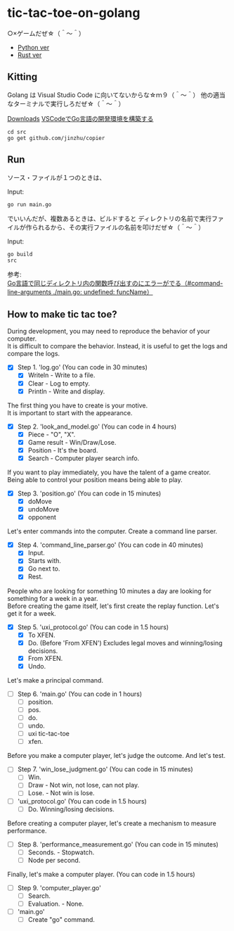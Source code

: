 # tic-tac-toe-on-golang

○×ゲームだぜ☆（＾～＾）

* [Python ver](https://github.com/muzudho/tic-tac-toe-on-python)
* [Rust ver](https://github.com/muzudho/tic-tac-toe)

## Kitting

Golang は Visual Studio Code に向いてないからな☆ｍ９（＾～＾） 他の適当なターミナルで実行しろだぜ☆（＾～＾）  

[Downloads](https://golang.org/dl/)
[VSCodeでGo言語の開発環境を構築する](https://qiita.com/melty_go/items/c977ba594efcffc8b567)

```shell
cd src
go get github.com/jinzhu/copier
```

## Run

ソース・ファイルが１つのときは、  

Input:  

```shell
go run main.go
```

でいいんだが、複数あるときは、ビルドすると ディレクトリの名前で実行ファイルが作られるから、その実行ファイルの名前を叩けだぜ☆（＾～＾）  

Input:  

```shell
go build
src
```

参考:  
[Go言語で同じディレクトリ内の関数呼び出すのにエラーがでる（#command-line-arguments ./main.go: undefined: funcName）](https://qiita.com/kosukeKK/items/abb208fd0bbd3744ddfb)

## How to make tic tac toe?

During development, you may need to reproduce the behavior of your computer.  
It is difficult to compare the behavior. Instead, it is useful to get the logs and compare the logs.  

* [x] Step 1. 'log.go' (You can code in 30 minutes)
  * [x] Writeln - Write to a file.
  * [x] Clear - Log to empty.
  * [x] Println - Write and display.

The first thing you have to create is your motive.  
It is important to start with the appearance.  

* [x] Step 2. 'look_and_model.go' (You can code in 4 hours)
  * [x] Piece - "O", "X".
  * [x] Game result - Win/Draw/Lose.
  * [x] Position - It's the board.
  * [x] Search - Computer player search info.

If you want to play immediately, you have the talent of a game creator.  
Being able to control your position means being able to play.  

* [x] Step 3. 'position.go' (You can code in 15 minutes)
  * [x] doMove
  * [x] undoMove
  * [x] opponent

Let's enter commands into the computer. Create a command line parser.  

* [x] Step 4. 'command_line_parser.go' (You can code in 40 minutes)
  * [x] Input.
  * [x] Starts with.
  * [x] Go next to.
  * [x] Rest.

People who are looking for something 10 minutes a day are looking for something for a week in a year.  
Before creating the game itself, let's first create the replay function. Let's get it for a week.  

* [x] Step 5. 'uxi_protocol.go' (You can code in 1.5 hours)
  * [x] To XFEN.
  * [x] Do. (Before 'From XFEN') Excludes legal moves and winning/losing decisions.
  * [x] From XFEN.
  * [x] Undo.

Let's make a principal command.  

* [ ] Step 6. 'main.go' (You can code in 1 hours)
  * [ ] position.
  * [ ] pos.
  * [ ] do.
  * [ ] undo.
  * [ ] uxi tic-tac-toe
  * [ ] xfen.

Before you make a computer player, let's judge the outcome. And let's test.  

* [ ] Step 7. 'win_lose_judgment.go' (You can code in 15 minutes)
  * [ ] Win.
  * [ ] Draw - Not win, not lose, can not play.
  * [ ] Lose. - Not win is lose.
* [ ] 'uxi_protocol.go' (You can code in 1.5 hours)
  * [ ] Do. Winning/losing decisions.

Before creating a computer player, let's create a mechanism to measure performance.  

* [ ] Step 8. 'performance_measurement.go' (You can code in 15 minutes)
  * [ ] Seconds. - Stopwatch.
  * [ ] Node per second.

Finally, let's make a computer player. (You can code in 1.5 hours)  

* [ ] Step 9. 'computer_player.go'
  * [ ] Search.
  * [ ] Evaluation. - None.
* [ ] 'main.go'
  * [ ] Create "go" command.
